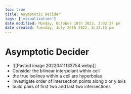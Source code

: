 ```yaml
---
toc: true
title: Asymptotic Decider
tags: ['visualization']
date modified: Monday, October 10th 2022, 2:02:34 pm
date created: Tuesday, July 26th 2022, 8:33:15 pm
---
```


# Asymptotic Decider
- ![[Pasted image 20220411133754.webp]]
- Consider the bilinear interpolant within cell
- the true isolines within a cell are hyperbolas
- investigate order of intersection points along x or y axis
- build pairs of first two and last two intersections



